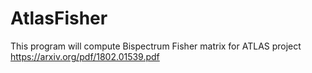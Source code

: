 # AtlasFisher

This program will compute Bispectrum Fisher matrix for ATLAS project 
https://arxiv.org/pdf/1802.01539.pdf
